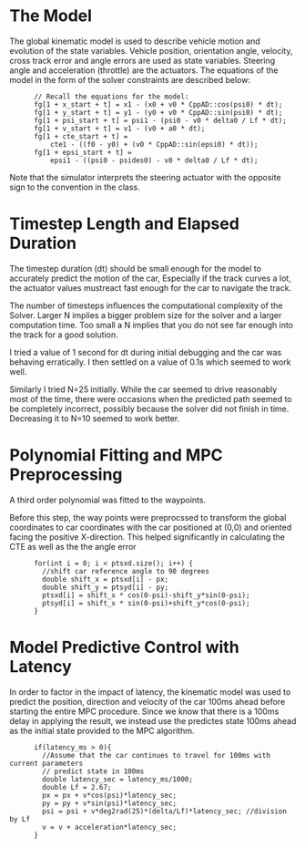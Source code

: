 # The Model
The global kinematic model is used to describe vehicle motion and evolution of the state variables. 
Vehicle position, orientation angle, velocity, cross track error and angle errors are used as state variables. 
Steering angle and acceleration (throttle) are the actuators.
The equations of the model in the form of the solver constraints are described below:
~~~~
      // Recall the equations for the model:
      fg[1 + x_start + t] = x1 - (x0 + v0 * CppAD::cos(psi0) * dt);
      fg[1 + y_start + t] = y1 - (y0 + v0 * CppAD::sin(psi0) * dt);
      fg[1 + psi_start + t] = psi1 - (psi0 - v0 * delta0 / Lf * dt);
      fg[1 + v_start + t] = v1 - (v0 + a0 * dt);
      fg[1 + cte_start + t] =
          cte1 - ((f0 - y0) + (v0 * CppAD::sin(epsi0) * dt));
      fg[1 + epsi_start + t] =
          epsi1 - ((psi0 - psides0) - v0 * delta0 / Lf * dt);
~~~~
Note that the simulator interprets the steering actuator with the opposite sign to the convention in the class.

# Timestep Length and Elapsed Duration

The timestep duration (dt) should be small enough   for the model to accurately predict the motion of the car, 
Especially if the track curves a lot, the actuator values mustreact fast enough for the car to navigate the track.

The number of timesteps influences the computational complexity of the Solver. Larger N implies a bigger problem size for the solver 
and a larger computation time.  Too small a N implies that you do not see far enough into the track for a good solution.

I tried a value of 1 second for dt during initial debugging and the car was behaving erratically. I then settled on a 
value of 0.1s which seemed to work well.

Similarly I tried N=25 initially. While the car seemed to drive reasonably most of the time, there were occasions when the 
predicted path seemed to be completely incorrect, possibly because the solver did not finish in time. Decreasing it to N=10
seemed to work better.

# Polynomial Fitting and MPC Preprocessing
A third order polynomial was fitted to the waypoints.

Before this step, the way points were preprocssed to transform the global coordinates to car coordinates with the car 
positioned at (0,0) and oriented facing the positive X-direction. This helped significantly in calculating the CTE 
as well as the the angle error
~~~~
	  for(int i = 0; i < ptsxd.size(); i++) {
	    //shift car reference angle to 90 degrees
	    double shift_x = ptsxd[i] - px;
	    double shift_y = ptsyd[i] - py;
	    ptsxd[i] = shift_x * cos(0-psi)-shift_y*sin(0-psi);
	    ptsyd[i] = shift_x * sin(0-psi)+shift_y*cos(0-psi);
	  }
~~~~

# Model Predictive Control with Latency
In order to factor in the impact of latency, the kinematic model was used to predict the position, direction and 
velocity of the car 100ms ahead before starting the entire MPC procedure.
Since we know that there is a 100ms delay in applying the result, we instead use the predictes state 100ms ahead as the initial state 
provided to the MPC algorithm.
~~~~
	  if(latency_ms > 0){
	    //Assume that the car continues to travel for 100ms with current parameters
	    // predict state in 100ms
	    double latency_sec = latency_ms/1000;
	    double Lf = 2.67;
	    px = px + v*cos(psi)*latency_sec;
	    py = py + v*sin(psi)*latency_sec;
	    psi = psi + v*deg2rad(25)*(delta/Lf)*latency_sec; //division by Lf 
	    v = v + acceleration*latency_sec;
	  }
~~~~
